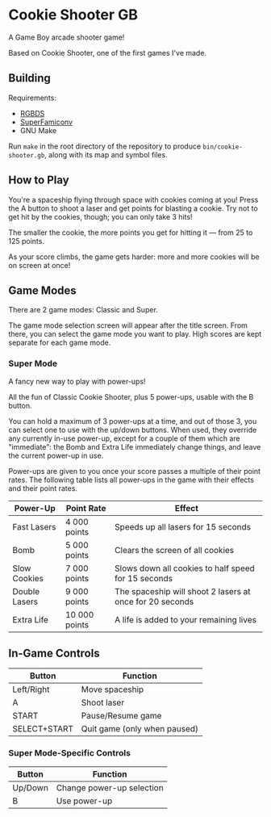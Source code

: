 # Cookie Shooter GB
A Game Boy arcade shooter game!

Based on Cookie Shooter, one of the first games I've made.

## Building
Requirements:
- [RGBDS](https://github.com/gbdev/rgbds)
- [SuperFamiconv](https://github.com/Optiroc/SuperFamiconv)
- GNU Make

Run `make` in the root directory of the repository to produce `bin/cookie-shooter.gb`, along with its map and symbol files.

## How to Play
You're a spaceship flying through space with cookies coming at you!
Press the A button to shoot a laser and get points for blasting a cookie.
Try not to get hit by the cookies, though; you can only take 3 hits!

The smaller the cookie, the more points you get for hitting it &mdash; from 25 to 125 points.

As your score climbs, the game gets harder: more and more cookies will be on screen at once!

## Game Modes
There are 2 game modes: Classic and Super.

The game mode selection screen will appear after the title screen. From there, you can select the game mode you want to play.
High scores are kept separate for each game mode.

### Super Mode
A fancy new way to play with power-ups!

All the fun of Classic Cookie Shooter, plus 5 power-ups, usable with the B button.

You can hold a maximum of 3 power-ups at a time, and out of those 3, you can select one to use with the up/down buttons.
When used, they override any currently in-use power-up, except for a couple of them which are "immediate": the Bomb and Extra Life immediately change things, and leave the current power-up in use.

Power-ups are given to you once your score passes a multiple of their point rates. The following table lists all power-ups in the game with their effects and their point rates.
<table>
  <thead>
    <tr>
      <th>Power-Up</th>
      <th>Point Rate</th>
      <th>Effect</th>
    </tr>
  </thead>
  <tbody>
    <tr>
      <td>Fast Lasers</td>
      <td>4 000 points</td>
      <td>Speeds up all lasers for 15 seconds</td>
    </tr>
    <tr>
      <td>Bomb</td>
      <td>5 000 points</td>
      <td>Clears the screen of all cookies</td>
    </tr>
    <tr>
      <td>Slow Cookies</td>
      <td>7 000 points</td>
      <td>Slows down all cookies to half speed for 15 seconds</td>
    </tr>
    <tr>
      <td>Double Lasers</td>
      <td>9 000 points</td>
      <td>The spaceship will shoot 2 lasers at once for 20 seconds</td>
    </tr>
    <tr>
      <td>Extra Life</td>
      <td>10 000 points</td>
      <td>A life is added to your remaining lives</td>
    </tr>
  </tbody>
</table>

## In-Game Controls
<table>
  <thead>
    <tr>
      <th>Button</th>
      <th>Function</th>
    </tr>
  </thead>
  <tbody>
    <tr>
      <td>Left/Right</td>
      <td>Move spaceship</td>
    </tr>
    <tr>
      <td>A</td>
      <td>Shoot laser</td>
    </tr>
    <tr>
      <td>START</td>
      <td>Pause/Resume game</td>
    </tr>
    <tr>
      <td>SELECT+START</td>
      <td>Quit game (only when paused)</td>
    </tr>
  </tbody>
</table>

### Super Mode-Specific Controls
<table>
  <thead>
    <tr>
      <th>Button</th>
      <th>Function</th>
    </tr>
  </thead>
  <tbody>
    <tr>
      <td>Up/Down</td>
      <td>Change power-up selection</td>
    </tr>
    <tr>
      <td>B</td>
      <td>Use power-up</td>
    </tr>
  </tbody>
</table>

